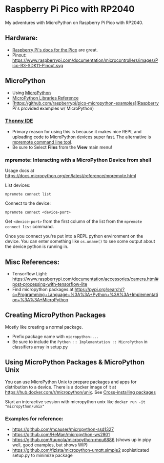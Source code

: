 # Raspberry Pi Pico with RP2040

My adventures with MicroPython on Raspberry Pi Pico with RP2040.

## Hardware:

- [Raspberry Pi's docs for the Pico](https://www.raspberrypi.com/documentation/) are great.
- Pinout: https://www.raspberrypi.com/documentation/microcontrollers/images/Pico-R3-SDK11-Pinout.svg

## MicroPython

- Using [MicroPython](https://micropython.org/)
- [MicroPython Libraries Reference](https://docs.micropython.org/en/latest/library/index.html)
- [https://github.com/raspberrypi/pico-micropython-examples](Raspberry Pi's provided examples w/ MicroPython)

### [Thonny IDE](https://thonny.org/)

- Primary reason for using this is because it makes nice REPL and uploading code to MicroPython devices super fast. The alternative is [mpremote command line tool](https://docs.micropython.org/en/latest/reference/mpremote.html).
- Be sure to Select **Files** from the **View** main menu!

### mpremote: Interacting with a MicroPython Device from shell

Usage docs at https://docs.micropython.org/en/latest/reference/mpremote.html

List devices:

    mpremote connect list

Connect to the device:

    mpremote connect <device-port>

Get `<device-port>` from the first column of the list from the `mpremote connect list` command.

Once you connect you're put into a REPL python environment on the device. You can enter something like `os.uname()` to see some output about the device python is running in.

## Misc References:

- Tensorflow Light: https://www.raspberrypi.com/documentation/accessories/camera.html#post-processing-with-tensorflow-lite
- Find micropython packages at https://pypi.org/search/?c=Programming+Language+%3A%3A+Python+%3A%3A+Implementation+%3A%3A+MicroPython

## Creating MicroPython Packages

Mostly like creating a normal package.

- Prefix package name with `micropython-...`
- Be sure to include the `Python :: Implementation :: MicroPython` in classifiers array in setup.py

## Using MicroPython Packages & MicroPython Unix

You can use MicroPython Unix to prepare packages and apps for distribution to a device. There is a docker image of it at https://hub.docker.com/r/micropython/unix. See [Cross-installing packages](https://docs.micropython.org/en/latest/reference/packages.html#cross-installing-packages)

Start an interactive session with micropython unix like `docker run -it "micropython/unix"`

### Examples for reference:

- https://github.com/mcauser/micropython-ssd1327
- https://github.com/HeMan/micropython-ws2801
- https://github.com/tuupola/micropython-mpu6886 (shows up in pipy well, good examples, but shows WIP)
- https://github.com/fizista/micropython-umqtt.simple2 sophisticated setup.py to minimize package

